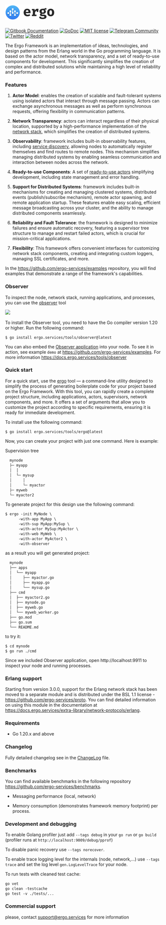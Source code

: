 <h1><a href="https://ergo.services"><img src=".github/images/logo.svg" alt="Ergo Framework" width="159" height="49"></a></h1>

[![Gitbook Documentation](https://img.shields.io/badge/GitBook-Documentation-f37f40?style=plastic&logo=gitbook&logoColor=white&style=flat)](https://docs.ergo.services)
[![GoDoc](https://pkg.go.dev/badge/ergo-services/ergo)](https://pkg.go.dev/ergo.services/ergo)
[![MIT license](https://img.shields.io/badge/license-MIT-brightgreen.svg)](https://opensource.org/licenses/MIT)
[![Telegram Community](https://img.shields.io/badge/Telegram-ergo__services-229ed9?style=flat&logo=telegram&logoColor=white)](https://t.me/ergo_services)
[![Twitter](https://img.shields.io/badge/twitter-ergo__services-00acee?style=flat&logo=x&logoColor=white)](https://twitter.com/ergo_services)
[![Reddit](https://img.shields.io/badge/Reddit-r/ergo__services-ff4500?style=plastic&logo=reddit&logoColor=white&style=flat)](https://reddit.com/r/ergo_services)

The Ergo Framework is an implementation of ideas, technologies, and design patterns from the Erlang world in the Go programming language. It is based on the actor model, network transparency, and a set of ready-to-use components for development. This significantly simplifies the creation of complex and distributed solutions while maintaining a high level of reliability and performance.

### Features ###

1. **Actor Model**: enables the creation of scalable and fault-tolerant systems using isolated actors that interact through message passing. Actors can exchange asynchronous messages as well as perform synchronous requests, offering flexibility in communication patterns.

2. **Network Transparency**: actors can interact regardless of their physical location, supported by a high-performance implementation of the [network stack](https://docs.ergo.services/networking/network-stack), which simplifies the creation of distributed systems.

3. **Observability**: framework includes built-in observability features, including [service discovery](https://docs.ergo.services/networking/service-discovering), allowing nodes to automatically register themselves and find routes to remote nodes. This mechanism simplifies managing distributed systems by enabling seamless communication and interaction between nodes across the network.

4. **Ready-to-use Components**: A set of [ready-to-use actors](https://docs.ergo.services/actors) simplifying development, including state management and error handling.

5. **Support for Distributed Systems**: framework includes built-in mechanisms for creating and managing clustered systems, distributed events (publish/subscribe mechanism), remote actor spawning, and remote application startup. These features enable easy scaling, efficient message broadcasting across your cluster, and the ability to manage distributed components seamlessly.

6. **Reliability and Fault Tolerance**: the framework is designed to minimize failures and ensure automatic recovery, featuring a supervisor tree structure to manage and restart failed actors, which is crucial for mission-critical applications.
   
7. **Flexibility**: This framework offers convenient interfaces for customizing network stack components, creating and integrating custom loggers, managing SSL certificates, and more.

In the https://github.com/ergo-services/examples repository, you will find examples that demonstrate a range of the framework's capabilities.

### Observer ###
To inspect the node, network stack, running applications, and processes, you can use the [observer](https://github.com/ergo-services/tools/) tool

<img src="https://github.com/user-attachments/assets/1cb83305-6c56-4eb7-b567-76f3c551c176" width="500">

To install the Observer tool, you need to have the Go compiler version 1.20 or higher. Run the following command:

```
$ go install ergo.services/tools/observer@latest
```

You can also embed the [Observer application](https://docs.ergo.services/application/observer) into your node. To see it in action, see example `demo` at https://github.com/ergo-services/examples. For more information https://docs.ergo.services/tools/observer 



### Quick start ###

For a quick start, use the [ergo](https://docs.ergo.services/tools/ergo) tool — a command-line utility designed to simplify the process of generating boilerplate code for your project based on the Ergo Framework. With this tool, you can rapidly create a complete project structure, including applications, actors, supervisors, network components, and more. It offers a set of arguments that allow you to customize the project according to specific requirements, ensuring it is ready for immediate development.

To install use the following command:

```
$ go install ergo.services/tools/ergo@latest
```

Now, you can create your project with just one command. Here is example:

Supervision tree

```
  mynode
  ├─ myapp
  │  │
  │  └─ mysup
  │     │
  │     └─ myactor
  ├─ myweb
  └─ myactor2
```

To generate project for this design use the following command:

```
$ ergo -init MyNode \
      -with-app MyApp \
      -with-sup MyApp:MySup \
      -with-actor MySup:MyActor \
      -with-web MyWeb \
      -with-actor MyActor2 \
      -with-observer 
```

as a result you will get generated project:

```
  mynode
  ├── apps
  │  └── myapp
  │     ├── myactor.go
  │     ├── myapp.go
  │     └── mysup.go
  ├── cmd
  │  ├── myactor2.go
  │  ├── mynode.go
  │  ├── myweb.go
  │  └── myweb_worker.go
  ├── go.mod
  ├── go.sum
  └── README.md
```

to try it:

```
$ cd mynode
$ go run ./cmd
```

Since we included Observer application, open http://localhost:9911 to inspect your node and running processes.

### Erlang support ###

Starting from version 3.0.0, support for the Erlang network stack has been moved to a separate module and is distributed under the BSL 1.1 license - https://github.com/ergo-services/proto. You can find detailed information on using this module in the documentation at https://docs.ergo.services/extra-library/network-protocols/erlang.

### Requirements ###

* Go 1.20.x and above

### Changelog ###

Fully detailed changelog see in the [ChangeLog](ChangeLog.md) file.

### Benchmarks ###

You can find available benchmarks in the following repository https://github.com/ergo-services/benchmarks.

* Messaging performance (local, network)

* Memory consumption (demonstrates framework memory footprint) per process.

### Development and debugging ###

To enable Golang profiler just add `--tags debug` in your `go run` or `go build` (profiler runs at
`http://localhost:9009/debug/pprof`)

To disable panic recovery use `--tags norecover`.

To enable trace logging level for the internals (node, network,...) use `--tags trace` and set the log level `gen.LogLevelTrace` for your node.

To run tests with cleaned test cache:

```
go vet
go clean -testcache
go test -v ./tests/...
```

### Commercial support

please, contact support@ergo.services for more information
